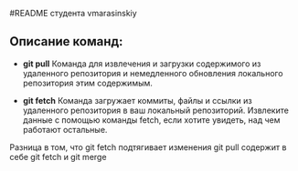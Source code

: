 #README студента vmarasinskiy

## Описание команд:
 * **git pull**
Команда для извлечения и загрузки содержимого из удаленного репозитория и немедленного обновления локального репозитория этим содержимым.

 * **git fetch**
Команда загружает коммиты, файлы и ссылки из удаленного репозитория в ваш локальный репозиторий. Извлеките данные с помощью команды fetch, если хотите увидеть, над чем работают остальные.

Разница в том, что git fetch подтягивает изменения 
git pull содержит в себе git fetch и git merge